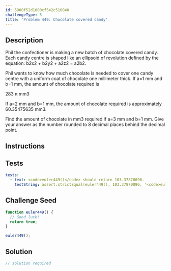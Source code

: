 ```yaml
---
id: 5900f52d1000cf542c510040
challengeType: 5
title: 'Problem 449: Chocolate covered candy'
---
```


## Description
<section id='description'>
Phil the confectioner is making a new batch of chocolate covered candy. Each candy centre is shaped like an ellipsoid of revolution defined by the equation: b2x2 + b2y2 + a2z2 = a2b2.


Phil wants to know how much chocolate is needed to cover one candy centre with a uniform coat of chocolate one millimeter thick.
If a=1 mm and b=1 mm, the amount of chocolate required is

283
π mm3
<!-- TODO Use MathJax -->

If a=2 mm and b=1 mm, the amount of chocolate required is approximately 60.35475635 mm3.


Find the amount of chocolate in mm3 required if a=3 mm and b=1 mm. Give your answer as the number rounded to 8 decimal places behind the decimal point.
</section>

## Instructions
<section id='instructions'>

</section>

## Tests
<section id='tests'>

```yml
tests:
  - text: <code>euler449()</code> should return 103.37870096.
    testString: assert.strictEqual(euler449(), 103.37870096, '<code>euler449()</code> should return 103.37870096.');

```

</section>

## Challenge Seed
<section id='challengeSeed'>

<div id='js-seed'>

```js
function euler449() {
  // Good luck!
  return true;
}

euler449();
```

</div>



</section>

## Solution
<section id='solution'>

```js
// solution required
```
</section>
